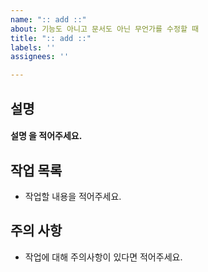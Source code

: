 ```yaml
---
name: ":: add ::"
about: 기능도 아니고 문서도 아닌 무언가를 수정할 때
title: ":: add ::"
labels: ''
assignees: ''

---
```


##  설명
#### 설명 을 적어주세요.

## 작업 목록 
- 작업할 내용을 적어주세요.

## 주의 사항
- 작업에 대해 주의사항이 있다면 적어주세요.

